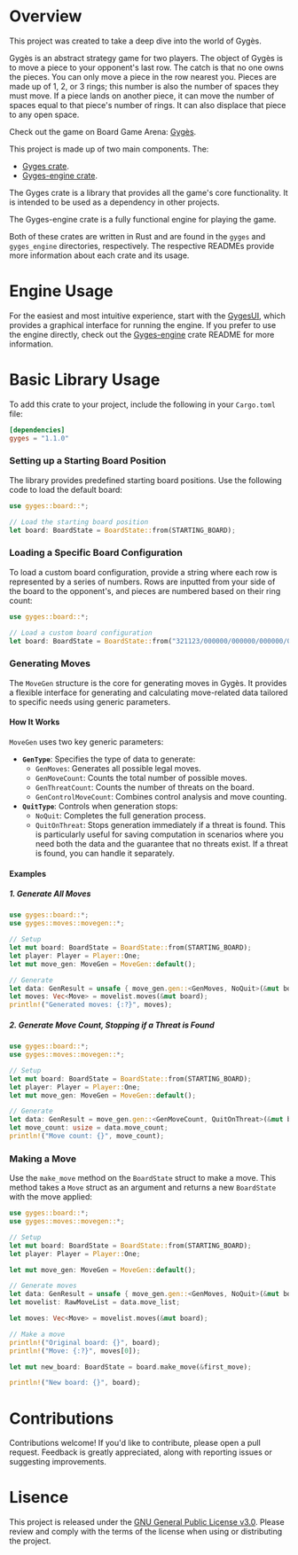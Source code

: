 # Overview 
This project was created to take a deep dive into the world of Gygès.

Gygès is an abstract strategy game for two players. The object of Gygès is to move a piece to your opponent's last row. The catch is that no one owns the pieces. You can only move a piece in the row nearest you. Pieces are made up of 1, 2, or 3 rings; this number is also the number of spaces they must move. If a piece lands on another piece, it can move the number of spaces equal to that piece's number of rings. It can also displace that piece to any open space. 

Check out the game on Board Game Arena: [Gygès](https://boardgamearena.com/gamepanel?game=gyges). 

This project is made up of two main components.
The:
- [Gyges crate](https://github.com/Beck-Bjella/Gyges/tree/main/gyges). 
- [Gyges-engine crate](https://github.com/Beck-Bjella/Gyges/tree/main/gyges_engine).

The Gyges crate is a library that provides all the game's core functionality. It is intended to be used as a dependency in other projects.

The Gyges-engine crate is a fully functional engine for playing the game.

Both of these crates are written in Rust and are found in the `gyges` and `gyges_engine` directories, respectively. The respective READMEs provide more information about each crate and its usage.

# Engine Usage
For the easiest and most intuitive experience, start with the [GygesUI](https://github.com/Beck-Bjella/GygesUI), which provides a graphical interface for running the engine. If you prefer to use the engine directly, check out the [Gyges-engine](https://github.com/Beck-Bjella/Gyges/tree/main/gyges_engine) crate README for more information.

# Basic Library Usage
To add this crate to your project, include the following in your `Cargo.toml` file:

```toml
[dependencies]
gyges = "1.1.0"
```

### Setting up a Starting Board Position

The library provides predefined starting board positions. Use the following code to load the default board:

```rust
use gyges::board::*;

// Load the starting board position
let board: BoardState = BoardState::from(STARTING_BOARD);
```

### Loading a Specific Board Configuration

To load a custom board configuration, provide a string where each row is represented by a series of numbers. Rows are inputted from your side of the board to the opponent's, and pieces are numbered based on their ring count:

```rust
use gyges::board::*;

// Load a custom board configuration
let board: BoardState = BoardState::from("321123/000000/000000/000000/000000/321123");
```

### Generating Moves

The `MoveGen` structure is the core for generating moves in Gygès. It provides a flexible interface for generating and calculating move-related data tailored to specific needs using generic parameters.

#### How It Works

`MoveGen` uses two key generic parameters:

- **`GenType`**: Specifies the type of data to generate:
  - `GenMoves`: Generates all possible legal moves.
  - `GenMoveCount`: Counts the total number of possible moves.
  - `GenThreatCount`: Counts the number of threats on the board.
  - `GenControlMoveCount`: Combines control analysis and move counting.
- **`QuitType`**: Controls when generation stops:
  - `NoQuit`: Completes the full generation process.
  - `QuitOnThreat`: Stops generation immediately if a threat is found. This is particularly useful for saving computation in scenarios where you need both the data and the guarantee that no threats exist. If a threat is found, you can handle it separately.

#### Examples

##### 1. Generate All Moves

```rust
use gyges::board::*;
use gyges::moves::movegen::*;

// Setup
let mut board: BoardState = BoardState::from(STARTING_BOARD);
let player: Player = Player::One;
let mut move_gen: MoveGen = MoveGen::default();

// Generate
let data: GenResult = unsafe { move_gen.gen::<GenMoves, NoQuit>(&mut board, player) };
let moves: Vec<Move> = movelist.moves(&mut board);
println!("Generated moves: {:?}", moves);
```

##### 2. Generate Move Count, Stopping if a Threat is Found

```rust
use gyges::board::*;
use gyges::moves::movegen::*;

// Setup
let mut board: BoardState = BoardState::from(STARTING_BOARD);
let player: Player = Player::One;
let mut move_gen: MoveGen = MoveGen::default();

// Generate
let data: GenResult = move_gen.gen::<GenMoveCount, QuitOnThreat>(&mut board, player);
let move_count: usize = data.move_count;
println!("Move count: {}", move_count);
```

### Making a Move

Use the `make_move` method on the `BoardState` struct to make a move. This method takes a `Move` struct as an argument and returns a new `BoardState` with the move applied:

```rust
use gyges::board::*;
use gyges::moves::movegen::*;

// Setup
let mut board: BoardState = BoardState::from(STARTING_BOARD);
let player: Player = Player::One;

let mut move_gen: MoveGen = MoveGen::default();

// Generate moves
let data: GenResult = unsafe { move_gen.gen::<GenMoves, NoQuit>(&mut board, player) };
let movelist: RawMoveList = data.move_list;

let moves: Vec<Move> = movelist.moves(&mut board);

// Make a move
println!("Original board: {}", board);
println!("Move: {:?}", moves[0]);

let mut new_board: BoardState = board.make_move(&first_move);

println!("New board: {}", board);
```

# Contributions 
Contributions welcome! If you'd like to contribute, please open a pull request. Feedback is greatly appreciated, along with reporting issues or suggesting improvements.

# Lisence
This project is released under the [GNU General Public License v3.0](https://github.com/Beck-Bjella/Gyges/blob/main/LICENSE). Please review and comply with the terms of the license when using or distributing the project.
